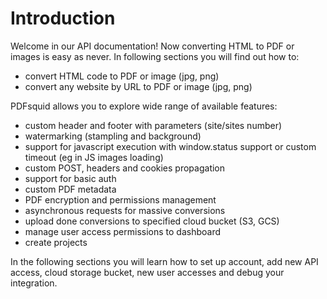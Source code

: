 # Introduction

Welcome in our API documentation! Now converting HTML to PDF or images is easy as never. In following sections you will find out how to:

- convert HTML code to PDF or image (jpg, png)
- convert any website by URL to PDF or image (jpg, png)

PDFsquid allows you to explore wide range of available features:

- custom header and footer with parameters (site/sites number)
- watermarking (stampling and background)
- support for javascript execution with window.status support or custom timeout (eg in JS images loading)
- custom POST, headers and cookies propagation
- support for basic auth
- custom PDF metadata
- PDF encryption and permissions management
- asynchronous requests for massive conversions
- upload done conversions to specified cloud bucket (S3, GCS)
- manage user access permissions to dashboard
- create projects

In the following sections you will learn how to set up account, add new API access, cloud storage bucket, new user accesses and debug your integration.
